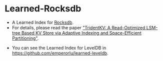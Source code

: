 # Learned-Rocksdb


- A Learned Index for [Rocksdb](https://github.com/facebook/rocksdb).
- For details, please read the paper ["TridentKV: A Read-Optimized LSM-tree Based KV Store via Adaptive Indexing and Space-Efficient Partitioning"](https://ieeexplore.ieee.org/document/9563237).


<!-- - You can see the codes in https://github.com/emperorlu/rocksdb/tree/lk. -->
- You can see the Learned Index for LevelDB in https://github.com/emperorlu/learned-leveldb.
